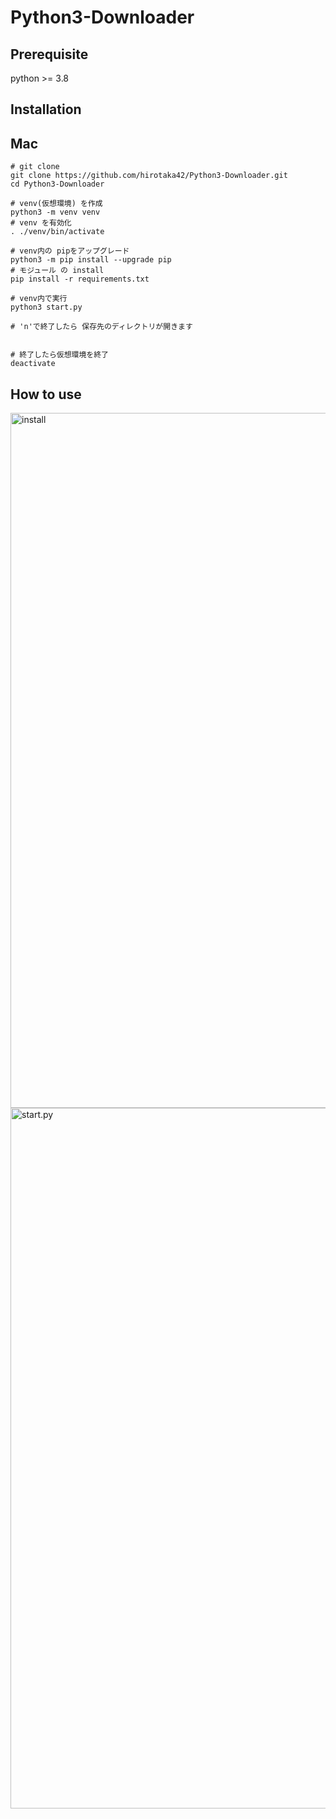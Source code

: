 # Python3-Downloader

## Prerequisite

python >= 3.8

## Installation

## Mac

```
# git clone
git clone https://github.com/hirotaka42/Python3-Downloader.git
cd Python3-Downloader

# venv(仮想環境) を作成
python3 -m venv venv
# venv を有効化
. ./venv/bin/activate

# venv内の pipをアップグレード
python3 -m pip install --upgrade pip
# モジュール の install 
pip install -r requirements.txt

# venv内で実行
python3 start.py

# 'n'で終了したら 保存先のディレクトリが開きます


# 終了したら仮想環境を終了
deactivate
```

## How to use

<img width="1112" alt="install" src="https://user-images.githubusercontent.com/79750434/142763304-ecee34e8-4ff9-4124-b3d5-3bee74a890a2.png">

<img width="1121" alt="start.py" src="https://user-images.githubusercontent.com/79750434/142763312-acf23996-489b-4e9e-bd63-fa3bd89e33cc.png">


